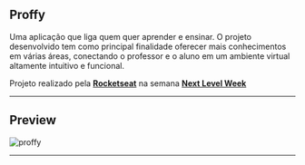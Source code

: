 ## Proffy
Uma aplicação que liga quem quer aprender e ensinar. O projeto desenvolvido tem como principal finalidade oferecer mais conhecimentos em várias áreas, conectando o professor e o aluno em um ambiente virtual altamente intuitivo e funcional.

Projeto realizado pela **[Rocketseat](https://github.com/Rocketseat)** na semana **[Next Level Week](https://nextlevelweek.com/)**


----
## Preview

![proffy](https://user-images.githubusercontent.com/46036174/89835415-234ca380-db3b-11ea-88c0-46c2bf470930.jpeg)

----
